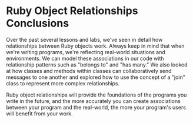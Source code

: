 # Ruby Object Relationships Conclusions

Over the past several lessons and labs, we've seen in detail how relationships
between Ruby objects work. Always keep in mind that when we're writing programs,
we're reflecting real-world situations and environments. We can model these
associations in our code with relationship patterns such as "belongs to" and
"has many." We also looked at how classes and methods within classes can
collaboratively send messages to one another and explored how to use the concept of a
"join" class to represent more complex relationships.

Ruby object relationships will provide the foundations of the programs you write
in the future, and the more accurately you can create associations between your
program and the real-world, the more your program's users will benefit from your
work.
